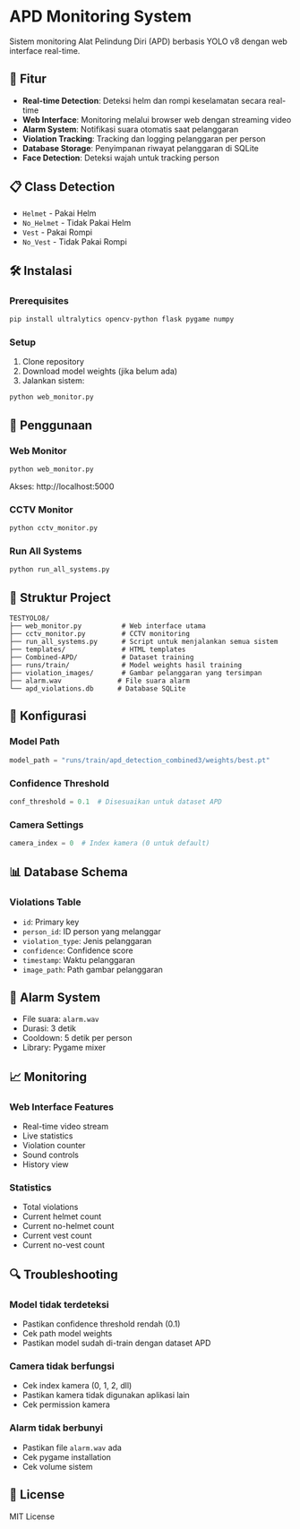 # APD Monitoring System

Sistem monitoring Alat Pelindung Diri (APD) berbasis YOLO v8 dengan web interface real-time.

## 🚀 Fitur

- **Real-time Detection**: Deteksi helm dan rompi keselamatan secara real-time
- **Web Interface**: Monitoring melalui browser web dengan streaming video
- **Alarm System**: Notifikasi suara otomatis saat pelanggaran
- **Violation Tracking**: Tracking dan logging pelanggaran per person
- **Database Storage**: Penyimpanan riwayat pelanggaran di SQLite
- **Face Detection**: Deteksi wajah untuk tracking person

## 📋 Class Detection

- `Helmet` - Pakai Helm
- `No_Helmet` - Tidak Pakai Helm
- `Vest` - Pakai Rompi
- `No_Vest` - Tidak Pakai Rompi

## 🛠️ Instalasi

### Prerequisites
```bash
pip install ultralytics opencv-python flask pygame numpy
```

### Setup
1. Clone repository
2. Download model weights (jika belum ada)
3. Jalankan sistem:
```bash
python web_monitor.py
```

## 🎯 Penggunaan

### Web Monitor
```bash
python web_monitor.py
```
Akses: http://localhost:5000

### CCTV Monitor
```bash
python cctv_monitor.py
```

### Run All Systems
```bash
python run_all_systems.py
```

## 📁 Struktur Project

```
TESTYOLO8/
├── web_monitor.py          # Web interface utama
├── cctv_monitor.py         # CCTV monitoring
├── run_all_systems.py      # Script untuk menjalankan semua sistem
├── templates/              # HTML templates
├── Combined-APD/           # Dataset training
├── runs/train/             # Model weights hasil training
├── violation_images/       # Gambar pelanggaran yang tersimpan
├── alarm.wav              # File suara alarm
└── apd_violations.db      # Database SQLite
```

## 🔧 Konfigurasi

### Model Path
```python
model_path = "runs/train/apd_detection_combined3/weights/best.pt"
```

### Confidence Threshold
```python
conf_threshold = 0.1  # Disesuaikan untuk dataset APD
```

### Camera Settings
```python
camera_index = 0  # Index kamera (0 untuk default)
```

## 📊 Database Schema

### Violations Table
- `id`: Primary key
- `person_id`: ID person yang melanggar
- `violation_type`: Jenis pelanggaran
- `confidence`: Confidence score
- `timestamp`: Waktu pelanggaran
- `image_path`: Path gambar pelanggaran

## 🎵 Alarm System

- File suara: `alarm.wav`
- Durasi: 3 detik
- Cooldown: 5 detik per person
- Library: Pygame mixer

## 📈 Monitoring

### Web Interface Features
- Real-time video stream
- Live statistics
- Violation counter
- Sound controls
- History view

### Statistics
- Total violations
- Current helmet count
- Current no-helmet count
- Current vest count
- Current no-vest count

## 🔍 Troubleshooting

### Model tidak terdeteksi
- Pastikan confidence threshold rendah (0.1)
- Cek path model weights
- Pastikan model sudah di-train dengan dataset APD

### Camera tidak berfungsi
- Cek index kamera (0, 1, 2, dll)
- Pastikan kamera tidak digunakan aplikasi lain
- Cek permission kamera

### Alarm tidak berbunyi
- Pastikan file `alarm.wav` ada
- Cek pygame installation
- Cek volume sistem

## 📝 License

MIT License


